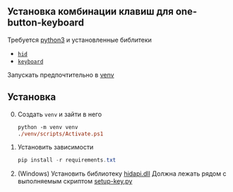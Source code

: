 ## Установка комбинации клавиш для one-button-keyboard

Требуется [python3](https://www.python.org/downloads/) и установленные библитеки
- [`hid`](https://pypi.org/project/hid/)
- [`keyboard`](https://pypi.org/project/keyboard/)

Запускать предпочтительно в [venv](https://python.land/virtual-environments/virtualenv)

## Установка

0. Создать `venv` и зайти в него
    ```ps
    python -m venv venv
    ./venv/scripts/Activate.ps1
    ```
1. Установить зависимости
    ```powershell
    pip install -r requirements.txt
    ```
3. (Windows) Установить библиотеку [hidapi.dll](https://github.com/libusb/hidapi/releases)
    Должна лежать рядом с выполняемым скриптом [setup-key.py](setup-key.py)
